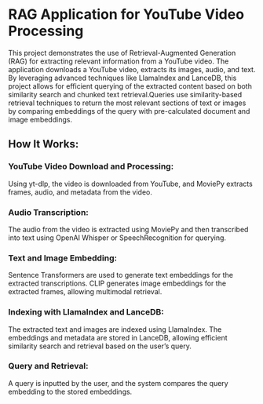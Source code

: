 # RAG Application for YouTube Video Processing

This project demonstrates the use of Retrieval-Augmented Generation (RAG) for extracting relevant information from a YouTube video. The application downloads a YouTube video, extracts its images, audio, and text. By leveraging advanced techniques like LlamaIndex and LanceDB, this project allows for efficient querying of the extracted content based on both similarity search and chunked text retrieval.Queries use similarity-based retrieval techniques to return the most relevant sections of text or images by comparing embeddings of the query with pre-calculated document and image embeddings.

## How It Works:

### YouTube Video Download and Processing:
Using yt-dlp, the video is downloaded from YouTube, and MoviePy extracts frames, audio, and metadata from the video.

### Audio Transcription:
The audio from the video is extracted using MoviePy and then transcribed into text using OpenAI Whisper or SpeechRecognition for querying.

### Text and Image Embedding:
Sentence Transformers are used to generate text embeddings for the extracted transcriptions.
CLIP generates image embeddings for the extracted frames, allowing multimodal retrieval.

### Indexing with LlamaIndex and LanceDB:
The extracted text and images are indexed using LlamaIndex. The embeddings and metadata are stored in LanceDB, allowing efficient similarity search and retrieval based on the user’s query.

### Query and Retrieval:

A query is inputted by the user, and the system compares the query embedding to the stored embeddings.